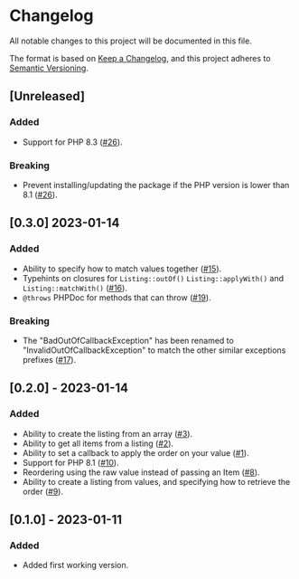 # Changelog

All notable changes to this project will be documented in this file.

The format is based on [Keep a Changelog](https://keepachangelog.com/en/1.0.0/),
and this project adheres to [Semantic Versioning](https://semver.org/spec/v2.0.0.html).

## [Unreleased]

### Added

- Support for PHP 8.3 ([#26](https://github.com/khalyomede/reorder-before-after/issues/26)).

### Breaking

- Prevent installing/updating the package if the PHP version is lower than 8.1 ([#26](https://github.com/khalyomede/reorder-before-after/issues/26)).

## [0.3.0] 2023-01-14

### Added

- Ability to specify how to match values together ([#15](https://github.com/khalyomede/reorder-before-after/issues/15)).
- Typehints on closures for `Listing::outOf()` `Listing::applyWith()` and `Listing::matchWith()` ([#16](https://github.com/khalyomede/reorder-before-after/issues/16)).
- `@throws` PHPDoc for methods that can throw ([#19](https://github.com/khalyomede/reorder-before-after/issues/19)).

### Breaking

- The "BadOutOfCallbackException" has been renamed to "InvalidOutOfCallbackException" to match the other similar exceptions prefixes ([#17](https://github.com/khalyomede/reorder-before-after/issues/17)).

## [0.2.0] - 2023-01-14

### Added

- Ability to create the listing from an array ([#3](https://github.com/khalyomede/reorder-before-after/issues/3)).
- Ability to get all items from a listing ([#2](https://github.com/khalyomede/reorder-before-after/issues/2)).
- Ability to set a callback to apply the order on your value ([#1](https://github.com/khalyomede/reorder-before-after/issues/10)).
- Support for PHP 8.1 ([#10](https://github.com/khalyomede/reorder-before-after/issues/10)).
- Reordering using the raw value instead of passing an Item ([#8](https://github.com/khalyomede/reorder-before-after/issues/8)).
- Ability to create a listing from values, and specifying how to retrieve the order ([#9](https://github.com/khalyomede/reorder-before-after/issues/9)).

## [0.1.0] - 2023-01-11

### Added

- Added first working version.
